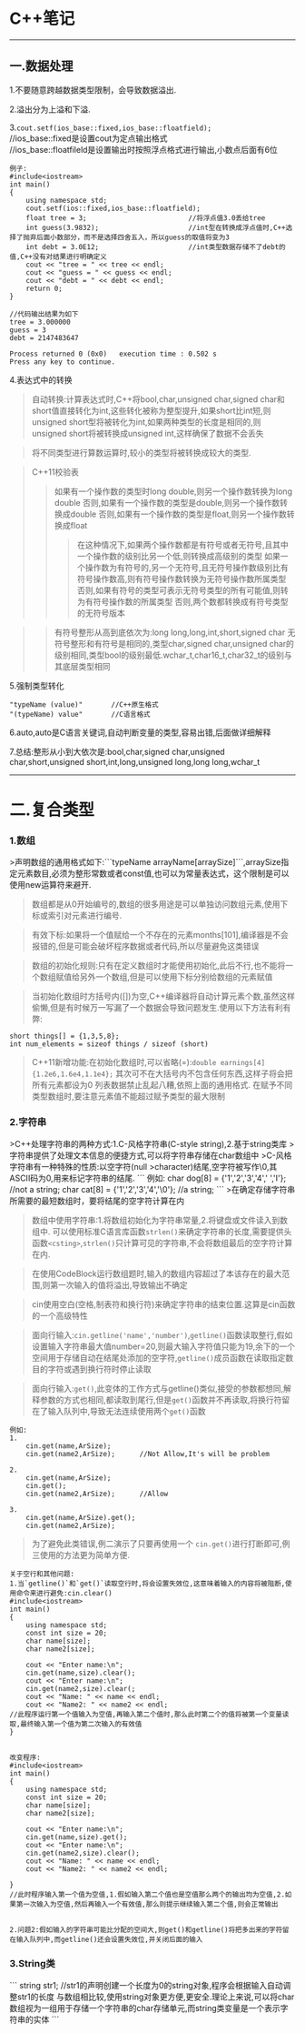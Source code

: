 ﻿<h1>C++笔记</h1>  

---

<h2>一.数据处理</h2>  

1.不要随意跨越数据类型限制，会导致数据溢出.  

2.溢出分为上溢和下溢.  

3.`cout.setf(ios_base::fixed,ios_base::floatfield);`   
//ios_base::fixed是设置cout为定点输出格式  
//ios_base::floatfileld是设置输出时按照浮点格式进行输出,小数点后面有6位

```
例子:
#include<iostream>
int main()
{
    using namespace std;
    cout.setf(ios::fixed,ios_base::floatfield);
    float tree = 3;                         //将浮点值3.0丢给tree
    int guess(3.9832);                      //int型在转换成浮点值时,C++选择了抛弃后面小数部分，而不是选择四舍五入，所以guess的取值将变为3
    int debt = 3.0E12;                      //int类型数据存储不了debt的值,C++没有对结果进行明确定义
    cout << "tree = " << tree << endl;
    cout << "guess = " << guess << endl;
    cout << "debt = " << debt << endl;
    return 0;
}

//代码输出结果为如下
tree = 3.000000
guess = 3
debt = 2147483647

Process returned 0 (0x0)   execution time : 0.502 s
Press any key to continue.
```
4.表达式中的转换
>自动转换:计算表达式时,C++将bool,char,unsigned char,signed char和short值直接转化为int,这些转化被称为整型提升,如果short比int短,则unsigned short型将被转化为int,如果两种类型的长度是相同的,则unsigned short将被转换成unsigned int,这样确保了数据不会丢失  

>将不同类型进行算数运算时,较小的类型将被转换成较大的类型.  

>C++11校验表
>>如果有一个操作数的类型时long double,则另一个操作数转换为long double
>>否则,如果有一个操作数的类型是double,则另一个操作数转换成double
>>否则,如果有一个操作数的类型是float,则另一个操作数转换成float
>>>在这种情况下,如果两个操作数都是有符号或者无符号,且其中一个操作数的级别比另一个低,则转换成高级别的类型
>>>如果一个操作数为有符号的,另一个无符号,且无符号操作数级别比有符号操作数高,则有符号操作数转换为无符号操作数所属类型
>>>否则,如果有符号的类型可表示无符号类型的所有可能值,则转为有符号操作数的所属类型
>>>否则,两个数都转换成有符号类型的无符号版本  

>>有符号整形从高到底依次为:long long,long,int,short,signed char
>>无符号整形和有符号是相同的,类型char,signed char,unsigned char的级别相同,类型bool的级别最低.wchar_t,char16_t,char32_t的级别与其底层类型相同  

5.强制类型转化
```格式  
"typeName (value)"       //C++原生格式
"(typeName) value"       //C语言格式  
```  

6.auto,auto是C语言关键词,自动判断变量的类型,容易出错,后面做详细解释

7.总结:整形从小到大依次是:bool,char,signed char,unsigned char,short,unsigned short,int,long,unsigned long,long long,wchar_t  

---

<h1>二.复合类型</h1>  

<h3>1.数组</h3>  
>声明数组的通用格式如下:```typeName arrayName[arraySize]```,arraySize指定元素数目,必须为整形常数或者const值,也可以为常量表达式，这个限制是可以使用new运算符来避开.  

>数组都是从0开始编号的,数组的很多用途是可以单独访问数组元素,使用下标或索引对元素进行编号.  

>有效下标:如果将一个值赋给一个不存在的元素months[101],编译器是不会报错的,但是可能会破坏程序数据或者代码,所以尽量避免这类错误  

>数组的初始化规则:只有在定义数组时才能使用初始化,此后不行,也不能将一个数组赋值给另外一个数组,但是可以使用下标分别给数组的元素赋值  

>当初始化数组时方括号内([])为空,C++编译器将自动计算元素个数,虽然这样偷懒,但是有时候万一写漏了一个数据会导致问题发生.使用以下方法有利有弊:
```
short things[] = {1,3,5,8};
int num_elements = sizeof things / sizeof (short)
```

>C++11新增功能:在初始化数组时,可以省略(=):```double earnings[4] {1.2e6,1.6e4,1.1e4};```
其次可不在大括号内不包含任何东西,这样子将会把所有元素都设为0
列表数据禁止乱起八糟,依照上面的通用格式.
在赋予不同类型数组时,要注意元素值不能超过赋予类型的最大限制  

<h3>2.字符串</h3>  
>C++处理字符串的两种方式:1.C-风格字符串(C-style string),2.基于string类库
>字符串提供了处理文本信息的便捷方式,可以将字符串存储在char数组中
>C-风格字符串有一种特殊的性质:以空字符(null >character)结尾,空字符被写作\0,其ASCII码为0,用来标记字符串的结尾.
```
例如:
char dog[8] = {'1','2','3','4',' ','I'};            //not a string;
char cat[8] = {'1','2','3','4','\0'};               //a string;
```
>在确定存储字符串所需要的最短数组时，要将结尾的空字符计算在内  

>数组中使用字符串:1.将数组初始化为字符串常量,2.将键盘或文件读入到数组中.
可以使用标准C语言库函数`strlen()`来确定字符串的长度,需要提供头函数`<csting>`,`strlen()`只计算可见的字符串,不会将数组最后的空字符计算在内.  

>在使用CodeBlock运行数组题时,输入的数组内容超过了本该存在的最大范围,则第一次输入的值将溢出,导致输出不确定  

>cin使用空白(空格,制表符和换行符)来确定字符串的结束位置.这算是cin函数的一个高级特性

>面向行输入:`cin.getline('name','number')`,`getline()`函数读取整行,假如设置输入字符串最大值number=20,则最大输入字符值只能为19,余下的一个空间用于存储自动在结尾处添加的空字符,`getline()`成员函数在读取指定数目的字符或遇到换行符时停止读取  

>面向行输入:`get()`,此变体的工作方式与getline()类似,接受的参数都想同,解释参数的方式也相同,都读取到尾行,但是`get()`函数并不再读取,将换行符留在了输入队列中,导致无法连续使用两个`get()`函数
```
例如:
1.
    cin.get(name,ArSize);
    cin.get(name2,ArSize);      //Not Allow,It's will be problem

2.
    cin.get(name,ArSize);
    cin.get();
    cin.get(name2,ArSize);      //Allow
    
3. 
    cin.get(name,ArSize).get();
    cin.get(name2,ArSize);
```
>为了避免此类错误,例二演示了只要再使用一个 `cin.get()`进行打断即可,例三使用的方法更为简单方便.  

```
关于空行和其他问题:
1.当`getline()`和`get()`读取空行时,将会设置失效位,这意味着输入的内容将被阻断,使用命令来进行避免:cin.clear()
#include<iostream>
int main()
{
    using namespace std;
    const int size = 20;
    char name[size];
    char name2[size];

    cout << "Enter name:\n";
    cin.get(name,size).clear();
    cout << "Enter name:\n";
    cin.get(name2,size).clear(;
    cout << "Name: " << name << endl;
    cout << "Name2: " << name2 << endl;
//此程序运行第一个值输入为空值,再输入第二个值时,那么此时第二个的值将被第一个变量读取,最终输入第一个值为第二次输入的有效值
}


改变程序:
#include<iostream>
int main()
{
    using namespace std;
    const int size = 20;
    char name[size];
    char name2[size];

    cout << "Enter name:\n";
    cin.get(name,size).get();
    cout << "Enter name:\n";
    cin.get(name2,size).clear();
    cout << "Name: " << name << endl;
    cout << "Name2: " << name2 << endl;

}
//此时程序输入第一个值为空值,1.假如输入第二个值也是空值那么两个的输出均为空值,2.如果第一次输入为空值,然后再输入一个有效值,那么则提示继续输入第二个值,则会正常输出


2.问题2:假如输入的字符串可能比分配的空间大,则get()和getline()将把多出来的字符留在输入队列中,而getline()还会设置失效位,并关闭后面的输入
```  

<h3>3.String类</h3>
```
string str1;             //str1的声明创建一个长度为0的string对象,程序会根据输入自动调整str1的长度
与数组相比较,使用string对象更方便,更安全.理论上来说,可以将char数组视为一组用于存储一个字符串的char存储单元,而string类变量是一个表示字符串的实体
```
